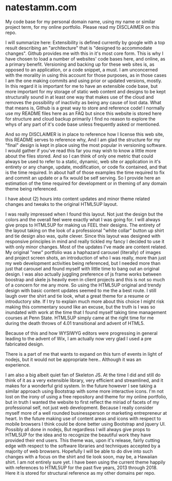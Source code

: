 # natestamm.com



My code base for my personal domain name, using my name or similar project term, for my online portfolio. Please read my DISCLAIMER on this repo.

I will summarize here: Extensibility is defined currently by google with a top result describing an "architecture" that is "designed to accommodate changes". Github provides me with this in it's most core form. This is why I have chosen to load a number of websites' code bases here, and online, as a primary benefit. Versioning and backing up for these web sites is, as opposed to an application, or a code snippet, a must. I am unconcerned with the morality in using this account for those purposes, as in those cases I am the one making commits and using prior or updated versions, mostly. In this regard it is important for me to have an extensible code base, but more important for my storage of static web content and designs to be kept structurally sound in at least one way that makes use of the cloud and removes the possibility of inactivity as being any cause of lost data. What that means is, Github is a great way to store and reference code! I normally use my README files here as an FAQ but since this website is stored here for structure and cloud backup primarily I find no reason to explore the whys of any part of it's code base unless frequently asked or mentioned.

And so my DISCLAIMER is in place to reference how I license this web site, this README serves to reference why, And I am glad the structure for my "final" design is kept in place using the most popular in versioning software. I would gather if you've read this far you may wish to know a little more about the files stored. And so I can think of only one metric that could always be used to refer to a static, dynamic, web site or application in it's entirety or any change, update, modification, or code fix contained, and that is the time required. In about half of those examples the time required to fix and commit an update or a fix would be self serving. So I provide here an estimation of the time required for development or in theming of any domain theme being referenced.

I have about (2) hours into content updates and minor theme related changes and tweaks to the original HTML5UP layout.

I was really impressed when I found this layout. Not just the design but the colors and the overall feel were exactly what I was going for. I will always give props to HTML5UP for making us FEEL their designs. The entirety of the layout taking on the look of a professional "white collar" button up shirt and tie design also was, quite clever. Since this layout was designed with responsive principles in mind and really tickled my fancy I decided to use it with only minor changes. Most of the updates I've made are content related. My original "new" portfolio was a haphazard carousel (literally) of images and project screen shots, an introduction of who I was really, more than just my web development activities being referenced, but I needed more than just that carousel and found myself with little time to bang out an original design. I was also actually juggling preference of js frame works between boostrap and skele js heavily even in client projects and this is not so much of a concern for me any more.  So using the HTML5UP original and trendy design with basic content updates seemed to me the a best route. I still laugh over the shirt and tie look, what a great theme for a resume or introductory site. If I try to explain much more about this choice I might risk making this commentary sound like an excuse, but the truth is I was so inundated with work at the time that I found myself taking time management courses at Penn State. HTML5UP simply came at the right time for me during the death throws of 4.01 transitional and advent of HTML5.


Because of this and how WYSIWYG editors were progressing in general leading to the advent of Wix, I am actually now very glad I used a pre fabricated design.


There is a part of me that wants to expand on this turn of events in light of nodejs, but it would not be appropriate here.. Although it was an experience.



I am also a big albeit quiet fan of Skeleton JS. At the time I did and still do think of it as a very extensible library, very efficient and streamlined, and it makes for a wonderful grid system. In the future however I see taking a similar approach using Bootstrap with some more interactive icons. I'm not lost on the irony of using a free repository and theme for my online portfolio, but in truth I wanted the website to first reflect the miriad of facets of my professional self, not just web development. Because I really consider myself more of a well rounded businessperson or marketing entrepreneur at heart. In the future making use of content areas and icons with respect to mobile browsers I think could be done better using Bootstrap and jquery UI. Possibly all done in nodejs, But regardless I will always give props to HTML5UP for the idea and to recognize the beautiful work they have provided their end users. This theme was, upon it's release, fairly cutting edge with respect to the software libraries and techniques accepted by a majority of web browsers. Hopefully I will be able to do dive into such changes with a focus on the shirt and tie look soon, may be, a Hawaiian shirt. I am not entirely sure yet. I have been using the current theme happily with references to HTML5UP for the past five years, 2013 through 2018. Here it is stored for structural reference as my other domains per repo.
